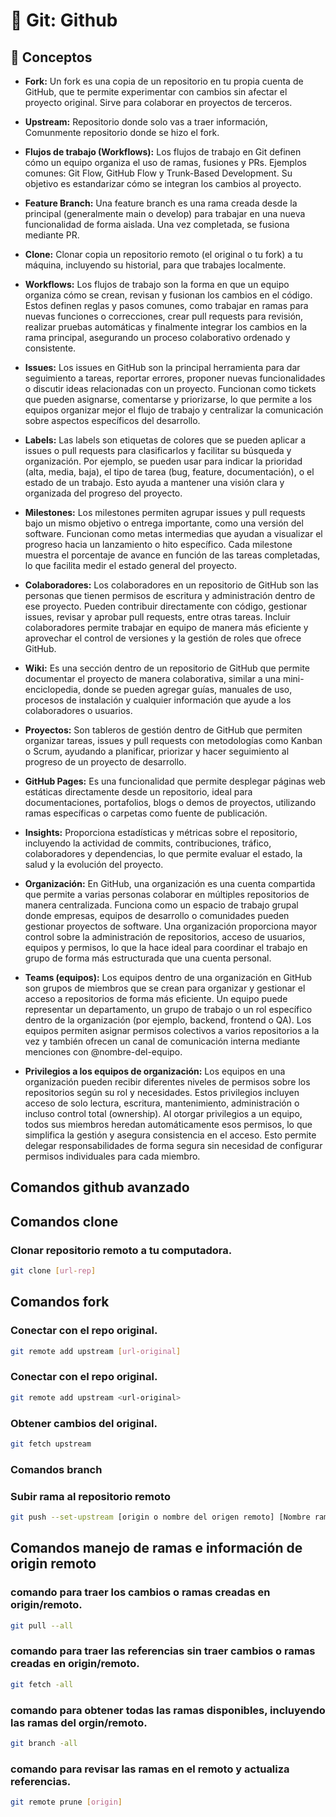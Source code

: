# 📌 Git: Github

## 🧩 Conceptos

- **Fork:** Un fork es una copia de un repositorio en tu propia cuenta de GitHub, que te permite experimentar con cambios sin afectar el proyecto original. Sirve para colaborar en proyectos de terceros.

- **Upstream:** Repositorio donde solo vas a traer información, Comunmente repositorio donde se hizo el fork.

- **Flujos de trabajo (Workflows):** Los flujos de trabajo en Git definen cómo un equipo organiza el uso de ramas, fusiones y PRs. Ejemplos comunes: Git Flow, GitHub Flow y Trunk-Based Development. Su objetivo es estandarizar cómo se integran los cambios al proyecto.

- **Feature Branch:** Una feature branch es una rama creada desde la principal (generalmente main o develop) para trabajar en una nueva funcionalidad de forma aislada. Una vez completada, se fusiona mediante PR.

- **Clone:** Clonar copia un repositorio remoto (el original o tu fork) a tu máquina, incluyendo su historial, para que trabajes localmente.

- **Workflows:** Los flujos de trabajo son la forma en que un equipo organiza cómo se crean, revisan y fusionan los cambios en el código. Estos definen reglas y pasos comunes, como trabajar en ramas para nuevas funciones o correcciones, crear pull requests para revisión, realizar pruebas automáticas y finalmente integrar los cambios en la rama principal, asegurando un proceso colaborativo ordenado y consistente.

- **Issues:** Los issues en GitHub son la principal herramienta para dar seguimiento a tareas, reportar errores, proponer nuevas funcionalidades o discutir ideas relacionadas con un proyecto. Funcionan como tickets que pueden asignarse, comentarse y priorizarse, lo que permite a los equipos organizar mejor el flujo de trabajo y centralizar la comunicación sobre aspectos específicos del desarrollo.

- **Labels:** Las labels son etiquetas de colores que se pueden aplicar a issues o pull requests para clasificarlos y facilitar su búsqueda y organización. Por ejemplo, se pueden usar para indicar la prioridad (alta, media, baja), el tipo de tarea (bug, feature, documentación), o el estado de un trabajo. Esto ayuda a mantener una visión clara y organizada del progreso del proyecto.

- **Milestones:** Los milestones permiten agrupar issues y pull requests bajo un mismo objetivo o entrega importante, como una versión del software. Funcionan como metas intermedias que ayudan a visualizar el progreso hacia un lanzamiento o hito específico. Cada milestone muestra el porcentaje de avance en función de las tareas completadas, lo que facilita medir el estado general del proyecto.

- **Colaboradores:** Los colaboradores en un repositorio de GitHub son las personas que tienen permisos de escritura y administración dentro de ese proyecto. Pueden contribuir directamente con código, gestionar issues, revisar y aprobar pull requests, entre otras tareas. Incluir colaboradores permite trabajar en equipo de manera más eficiente y aprovechar el control de versiones y la gestión de roles que ofrece GitHub.

- **Wiki:** Es una sección dentro de un repositorio de GitHub que permite documentar el proyecto de manera colaborativa, similar a una mini-enciclopedia, donde se pueden agregar guías, manuales de uso, procesos de instalación y cualquier información que ayude a los colaboradores o usuarios.

- **Proyectos:** Son tableros de gestión dentro de GitHub que permiten organizar tareas, issues y pull requests con metodologías como Kanban o Scrum, ayudando a planificar, priorizar y hacer seguimiento al progreso de un proyecto de desarrollo.

- **GitHub Pages:** Es una funcionalidad que permite desplegar páginas web estáticas directamente desde un repositorio, ideal para documentaciones, portafolios, blogs o demos de proyectos, utilizando ramas específicas o carpetas como fuente de publicación.

- **Insights:** Proporciona estadísticas y métricas sobre el repositorio, incluyendo la actividad de commits, contribuciones, tráfico, colaboradores y dependencias, lo que permite evaluar el estado, la salud y la evolución del proyecto.

- **Organización:** En GitHub, una organización es una cuenta compartida que permite a varias personas colaborar en múltiples repositorios de manera centralizada. Funciona como un espacio de trabajo grupal donde empresas, equipos de desarrollo o comunidades pueden gestionar proyectos de software. Una organización proporciona mayor control sobre la administración de repositorios, acceso de usuarios, equipos y permisos, lo que la hace ideal para coordinar el trabajo en grupo de forma más estructurada que una cuenta personal.

- **Teams (equipos):** Los equipos dentro de una organización en GitHub son grupos de miembros que se crean para organizar y gestionar el acceso a repositorios de forma más eficiente. Un equipo puede representar un departamento, un grupo de trabajo o un rol específico dentro de la organización (por ejemplo, backend, frontend o QA). Los equipos permiten asignar permisos colectivos a varios repositorios a la vez y también ofrecen un canal de comunicación interna mediante menciones con @nombre-del-equipo.

- **Privilegios a los equipos de organización:** Los equipos en una organización pueden recibir diferentes niveles de permisos sobre los repositorios según su rol y necesidades. Estos privilegios incluyen acceso de solo lectura, escritura, mantenimiento, administración o incluso control total (ownership). Al otorgar privilegios a un equipo, todos sus miembros heredan automáticamente esos permisos, lo que simplifica la gestión y asegura consistencia en el acceso. Esto permite delegar responsabilidades de forma segura sin necesidad de configurar permisos individuales para cada miembro.

##  Comandos github avanzado

## Comandos clone

### Clonar repositorio remoto a tu computadora.
```bash
git clone [url-rep]
```

## Comandos fork

### Conectar con el repo original.
```bash
git remote add upstream [url-original]
```

### Conectar con el repo original.
```bash
git remote add upstream <url-original>
```

### Obtener cambios del original.
```bash
git fetch upstream
```

### Comandos branch

### Subir rama al repositorio remoto
```bash
git push --set-upstream [origin o nombre del origen remoto] [Nombre rama a subir]
```

## Comandos manejo de ramas e información de origin remoto

### comando para traer los cambios o ramas creadas en origin/remoto.
```bash
git pull --all
```

### comando para traer las referencias sin traer cambios o ramas creadas en origin/remoto.
```bash
git fetch -all
```

### comando para obtener todas las ramas disponibles, incluyendo las ramas del orgin/remoto.
```bash
git branch -all
```

### comando para revisar las ramas en el remoto y actualiza referencias.
```bash
git remote prune [origin]
```
